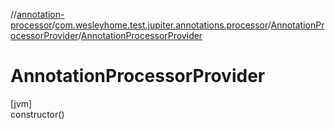 //[annotation-processor](../../../index.md)/[com.wesleyhome.test.jupiter.annotations.processor](../index.md)/[AnnotationProcessorProvider](index.md)/[AnnotationProcessorProvider](-annotation-processor-provider.md)

# AnnotationProcessorProvider

[jvm]\
constructor()
